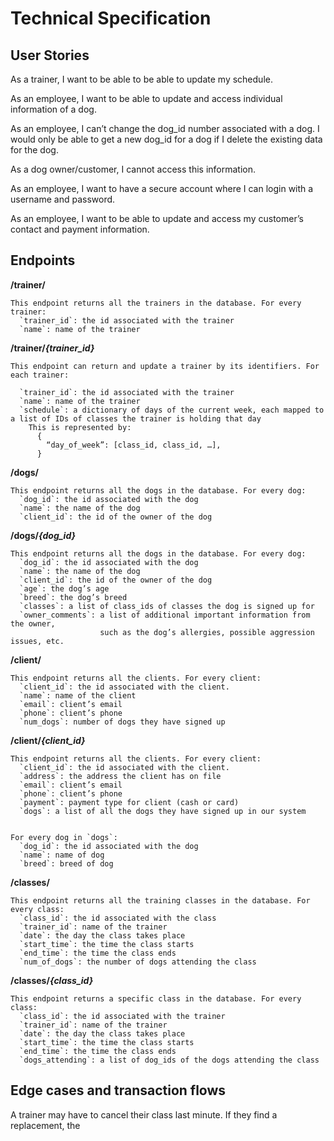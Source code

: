 # Technical Specification

## User Stories
As a trainer, I want to be able to be able to update my schedule.

As an employee, I want to be able to update and access individual information of a dog.

As an employee, I can’t change the dog_id number associated with a dog. I would only be able to get a new dog_id for a dog if I delete the existing data for the dog.

As a dog owner/customer, I cannot access this information.

As an employee, I want to have a secure account where I can login with a username and password. 

As an employee, I want to be able to update and access my customer’s contact and payment information. 


## Endpoints
**/trainer/**
```
This endpoint returns all the trainers in the database. For every trainer:
  `trainer_id`: the id associated with the trainer
  `name`: name of the trainer
```
**/trainer/*****{trainer_id}***
```
This endpoint can return and update a trainer by its identifiers. For each trainer:

  `trainer_id`: the id associated with the trainer
  `name`: name of the trainer
  `schedule`: a dictionary of days of the current week, each mapped to a list of IDs of classes the trainer is holding that day
    This is represented by:
      {	
        “day_of_week”: [class_id, class_id, …],
      }
```
**/dogs/**
```
This endpoint returns all the dogs in the database. For every dog:
  `dog_id`: the id associated with the dog
  `name`: the name of the dog
  `client_id`: the id of the owner of the dog
```
**/dogs/*****{dog_id}***
```
This endpoint returns all the dogs in the database. For every dog:
  `dog_id`: the id associated with the dog
  `name`: the name of the dog
  `client_id`: the id of the owner of the dog
  `age`: the dog’s age
  `breed`: the dog’s breed
  `classes`: a list of class_ids of classes the dog is signed up for
  `owner_comments`: a list of additional important information from the owner, 
                    such as the dog’s allergies, possible aggression issues, etc. 
```
**/client/**
```
This endpoint returns all the clients. For every client:
  `client_id`: the id associated with the client.
  `name`: name of the client
  `email`: client’s email
  `phone`: client’s phone
  `num_dogs`: number of dogs they have signed up
```
**/client/*****{client_id}***
```
This endpoint returns all the clients. For every client:
  `client_id`: the id associated with the client.
  `address`: the address the client has on file
  `email`: client’s email
  `phone`: client’s phone
  `payment`: payment type for client (cash or card)
  `dogs`: a list of all the dogs they have signed up in our system


For every dog in `dogs`:
  `dog_id`: the id associated with the dog
  `name`: name of dog
  `breed`: breed of dog
```
**/classes/**
```
This endpoint returns all the training classes in the database. For every class:
  `class_id`: the id associated with the class
  `trainer_id`: name of the trainer
  `date`: the day the class takes place
  `start_time`: the time the class starts
  `end_time`: the time the class ends
  `num_of_dogs`: the number of dogs attending the class
```
**/classes/*****{class_id}***
```
This endpoint returns a specific class in the database. For every class:
  `class_id`: the id associated with the trainer
  `trainer_id`: name of the trainer
  `date`: the day the class takes place
  `start_time`: the time the class starts
  `end_time`: the time the class ends
  `dogs_attending`: a list of dog_ids of the dogs attending the class
```


## Edge cases and transaction flows
A trainer may have to cancel their class last minute. If they find a replacement, the 
